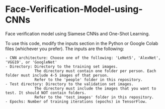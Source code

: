 # Face-Verification-Model-using-CNNs
Face verification model using Siamese CNNs and One-Shot Learning.

To use this code, modify the inputs section in the Python or Google Colab files (whichever you prefer). 
The inputs are the following:
          
    - CNN architecture: Choose one of the following: 'LeNet5', 'AlexNet', 'VGG19', or 'GoogleNet'
    - Directory: Directory to the training set images. 
                 The directory must contain one folder per person. Each folder must include 4-5 images of that person.
                 Refer to the 'people' folder in this repository.
    - Test directory: Directory to the validation set images. 
                 The directory must include the images that you want to test. It should NOT contain folders. 
                 Refer to the 'test_images' folder in this repository.
    - Epochs: Number of training iterations (epochs) in TensorFlow.
